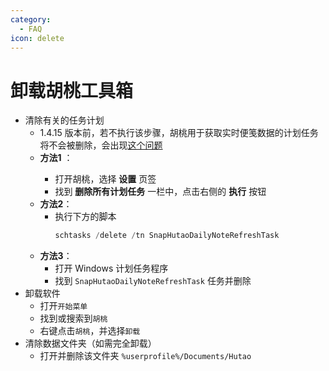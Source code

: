 ```yaml
---
category:
  - FAQ
icon: delete
---
```


# 卸载胡桃工具箱

- 清除有关的任务计划
    - 1.4.15 版本前，若不执行该步骤，胡桃用于获取实时便笺数据的计划任务将不会被删除，会出现[这个问题](FAQ.md#为什么会弹出需要使用新应用以打开的对话框)
    - **方法1** <Badge text="仅限早于 1.4.15 的版本" type="tip" />：
        - 打开胡桃，选择 **设置** 页签
        - 找到 **删除所有计划任务** 一栏中，点击右侧的 **执行** 按钮 <Badge text="需要管理员模式" type="tip" />
    - **方法2**：
        - 执行下方的脚本
           ``` PowerShell
           schtasks /delete /tn SnapHutaoDailyNoteRefreshTask
           ```
    - **方法3**：
        - 打开 Windows 计划任务程序
        - 找到 `SnapHutaoDailyNoteRefreshTask` 任务并删除
- 卸载软件
    - 打开`开始菜单`
    - 找到或搜索到`胡桃`
    - 右键点击`胡桃`，并选择`卸载`
- 清除数据文件夹（如需完全卸载）
    - 打开并删除该文件夹 `%userprofile%/Documents/Hutao`